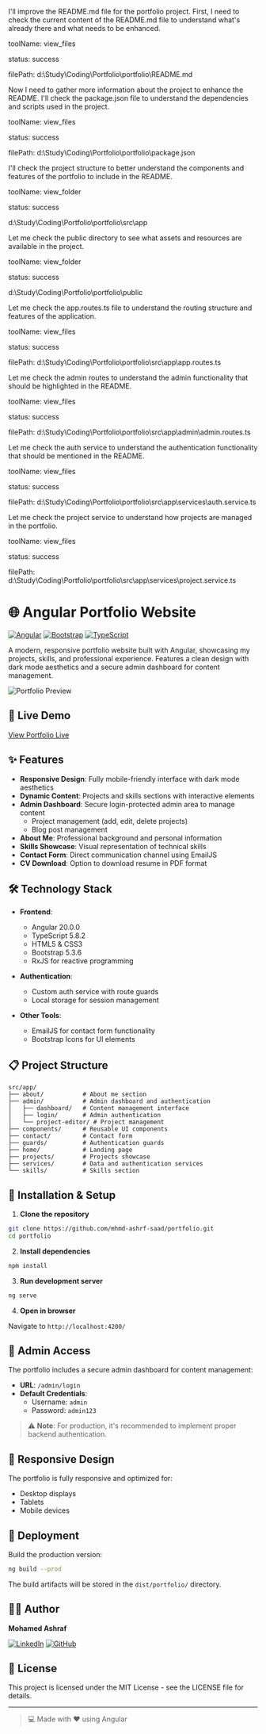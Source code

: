I'll improve the README.md file for the portfolio project. First, I need to check the current content of the README.md file to understand what's already there and what needs to be enhanced.

toolName: view_files

status: success

filePath: d:\Study\Coding\Portfolio\portfolio\README.md

Now I need to gather more information about the project to enhance the README. I'll check the package.json file to understand the dependencies and scripts used in the project.

toolName: view_files

status: success

filePath: d:\Study\Coding\Portfolio\portfolio\package.json

I'll check the project structure to better understand the components and features of the portfolio to include in the README.

toolName: view_folder

status: success

d:\Study\Coding\Portfolio\portfolio\src\app

Let me check the public directory to see what assets and resources are available in the project.

toolName: view_folder

status: success

d:\Study\Coding\Portfolio\portfolio\public

Let me check the app.routes.ts file to understand the routing structure and features of the application.

toolName: view_files

status: success

filePath: d:\Study\Coding\Portfolio\portfolio\src\app\app.routes.ts

Let me check the admin routes to understand the admin functionality that should be highlighted in the README.

toolName: view_files

status: success

filePath: d:\Study\Coding\Portfolio\portfolio\src\app\admin\admin.routes.ts

Let me check the auth service to understand the authentication functionality that should be mentioned in the README.

toolName: view_files

status: success

filePath: d:\Study\Coding\Portfolio\portfolio\src\app\services\auth.service.ts

Let me check the project service to understand how projects are managed in the portfolio.

toolName: view_files

status: success

filePath: d:\Study\Coding\Portfolio\portfolio\src\app\services\project.service.ts

# 🌐 Angular Portfolio Website

[![Angular](https://img.shields.io/badge/Angular-20.0.0-DD0031?logo=angular)](https://angular.io/)
[![Bootstrap](https://img.shields.io/badge/Bootstrap-5.3.6-7952B3?logo=bootstrap)](https://getbootstrap.com/)
[![TypeScript](https://img.shields.io/badge/TypeScript-5.8.2-3178C6?logo=typescript)](https://www.typescriptlang.org/)

A modern, responsive portfolio website built with Angular, showcasing my projects, skills, and professional experience. Features a clean design with dark mode aesthetics and a secure admin dashboard for content management.

![Portfolio Preview](public/image.png)

## 🚀 Live Demo

[View Portfolio Live](https://your-portfolio-link.com) <!-- Replace with your actual deployment link -->

## ✨ Features

- **Responsive Design**: Fully mobile-friendly interface with dark mode aesthetics
- **Dynamic Content**: Projects and skills sections with interactive elements
- **Admin Dashboard**: Secure login-protected admin area to manage content
  - Project management (add, edit, delete projects)
  - Blog post management
- **About Me**: Professional background and personal information
- **Skills Showcase**: Visual representation of technical skills
- **Contact Form**: Direct communication channel using EmailJS
- **CV Download**: Option to download resume in PDF format

## 🛠️ Technology Stack

- **Frontend**:

  - Angular 20.0.0
  - TypeScript 5.8.2
  - HTML5 & CSS3
  - Bootstrap 5.3.6
  - RxJS for reactive programming

- **Authentication**:

  - Custom auth service with route guards
  - Local storage for session management

- **Other Tools**:
  - EmailJS for contact form functionality
  - Bootstrap Icons for UI elements

## 📋 Project Structure

```
src/app/
├── about/           # About me section
├── admin/           # Admin dashboard and authentication
│   ├── dashboard/   # Content management interface
│   ├── login/       # Admin authentication
│   └── project-editor/ # Project management
├── components/      # Reusable UI components
├── contact/         # Contact form
├── guards/          # Authentication guards
├── home/            # Landing page
├── projects/        # Projects showcase
├── services/        # Data and authentication services
└── skills/          # Skills section
```

## 🔧 Installation & Setup

1. **Clone the repository**

```bash
git clone https://github.com/mhmd-ashrf-saad/portfolio.git
cd portfolio
```

2. **Install dependencies**

```bash
npm install
```

3. **Run development server**

```bash
ng serve
```

4. **Open in browser**

Navigate to `http://localhost:4200/`

## 🔐 Admin Access

The portfolio includes a secure admin dashboard for content management:

- **URL**: `/admin/login`
- **Default Credentials**:
  - Username: `admin`
  - Password: `admin123`

> ⚠️ **Note**: For production, it's recommended to implement proper backend authentication.

## 📱 Responsive Design

The portfolio is fully responsive and optimized for:

- Desktop displays
- Tablets
- Mobile devices

## 🚀 Deployment

Build the production version:

```bash
ng build --prod
```

The build artifacts will be stored in the `dist/portfolio/` directory.

## 👨‍💻 Author

**Mohamed Ashraf**

[![LinkedIn](https://img.shields.io/badge/LinkedIn-Connect-0A66C2?logo=linkedin)](https://www.linkedin.com/in/mohamed-ashraf-abdelbaset/)
[![GitHub](https://img.shields.io/badge/GitHub-Follow-181717?logo=github)](https://github.com/mhmd-ashrf-saad)

## 📄 License

This project is licensed under the MIT License - see the LICENSE file for details.

---

> 💻 Made with ❤️ using Angular
